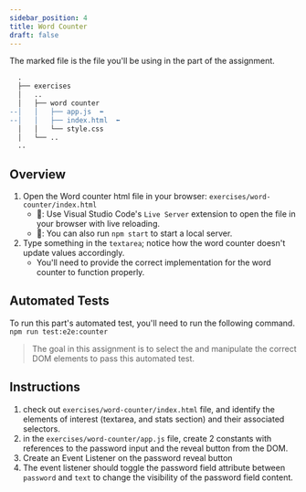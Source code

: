 ```yaml
---
sidebar_position: 4
title: Word Counter
draft: false
---
```

The marked file is the file you'll be using in the part of the assignment.
```diff
  .
  ├── exercises
  │   ..
  │   ├── word counter
--│   │   ├── app.js  ⬅️
--│   │   ├── index.html  ⬅️
  │   │   └── style.css
  │   └── ..
  ..
```
## Overview
1. Open the Word counter html file in your browser: `exercises/word-counter/index.html`
    * 🦉: Use Visual Studio Code's `Live Server` extension to open the file in your browser with live reloading.
    * 🦉: You can also run `npm start` to start a local server.
2. Type something in the `textarea`; notice how the word counter doesn't update values accordingly.
   * You'll need to provide the correct implementation for the word counter to function properly.

## Automated Tests
To run this part's automated test, you'll need to run the following command. `npm run test:e2e:counter`

> The goal in this assignment is to select the and manipulate the correct DOM elements to pass this automated test.

## Instructions
1. check out `exercises/word-counter/index.html` file, and identify the elements of interest (textarea, and stats section) and their associated selectors.
2. in the `exercises/word-counter/app.js` file, create 2 constants with references to the password input and the reveal button from the DOM.
3. Create an Event Listener on the password reveal button
4. The event listener should toggle the password field attribute between `password` and `text` to change the visibility of the password field content.